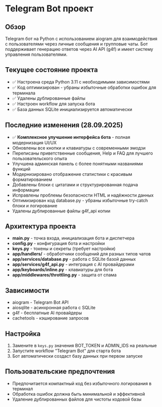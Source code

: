 # Telegram Bot проект

## Обзор
Telegram бот на Python с использованием aiogram для взаимодействия с пользователями через личные сообщения и групповые чаты. Бот поддерживает генерацию ответов через AI API (g4f) и имеет систему управления пользователями.

## Текущее состояние проекта
- ✅ Настроена среда Python 3.11 с необходимыми зависимостями  
- ✅ Код оптимизирован - убраны избыточные обработки ошибок для терминала
- ✅ Удалены дублированные файлы
- ✅ Настроен workflow для запуска бота
- ✅ База данных SQLite инициализируется автоматически

## Последние изменения (28.09.2025)
- ✅ **Комплексное улучшение интерфейса бота** - полная модернизация UI/UX
- Обновлены все кнопки и клавиатуры с современными эмодзи
- Переписаны приветственные сообщения, Help и FAQ для лучшего пользовательского опыта
- Улучшена админская панель с более понятными названиями функций
- Модернизировано отображение статистики с красивым форматированием
- Добавлены блоки с цитатами и структурированная подача информации
- Исправлены проблемы безопасности HTML и надёжности данных
- Оптимизирован код database.py - убраны избыточные try-catch блоки и логирование
- Удалены дублированные файлы g4f_api копии

## Архитектура проекта
- **main.py** - точка входа, инициализация бота и диспетчера
- **config.py** - конфигурация бота и настройки
- **keys.py** - токены и секреты (требует настройки)
- **app/handlers/** - обработчики сообщений для разных типов чатов
- **app/services/database.py** - работа с SQLite базой данных
- **app/services/g4f_api.py** - интеграция с AI провайдерами
- **app/keyboards/inline.py** - клавиатуры для бота
- **app/middlewares/throttling.py** - защита от спама

## Зависимости
- aiogram - Telegram Bot API
- aiosqlite - асинхронная работа с SQLite  
- g4f - бесплатные AI провайдеры
- cachetools - кэширование запросов

## Настройка
1. Замените в `keys.py` значения BOT_TOKEN и ADMIN_IDS на реальные
2. Запустите workflow "Telegram Bot" для старта бота
3. Бот автоматически создаст базу данных при первом запуске

## Пользовательские предпочтения
- Предпочитается компактный код без избыточного логирования в терминал
- Обработка ошибок должна быть минимальной и эффективной
- Удаление дублированных файлов для чистоты кодовой базы